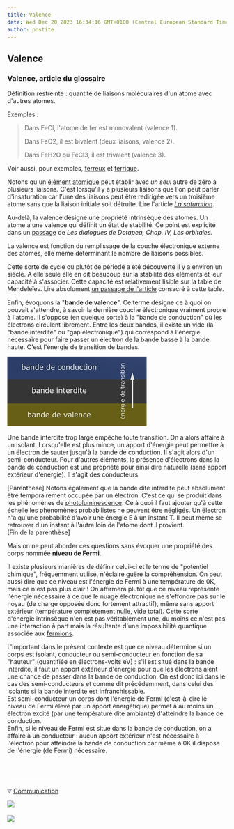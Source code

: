 ```yaml
---
title: Valence
date: Wed Dec 20 2023 16:34:16 GMT+0100 (Central European Standard Time)
author: postite
---
```


## Valence
### Valence, article du glossaire
 Définition restreinte : quantité de liaisons moléculaires d'un atome avec d'autres atomes.

Exemples : 

> Dans FeCl, l'atome de fer est monovalent (valence 1).
> 
> Dans FeO2, il est bivalent (deux liaisons, valence 2).
> 
> Dans FeH2O ou FeCl3, il est trivalent (valence 3).

Voir aussi, pour exemples, [ferreux](ferreux.html) et [ferrique](ferrique.html).

Notons qu'un [élément atomique](element.html) peut établir avec _un seul_ autre de zéro à plusieurs liaisons. C'est lorsqu'il y a plusieurs liaisons que l'on peut parler d'insaturation car l'une des liaisons peut être redirigée vers un troisième atome sans que la liaison initiale soit détruite. Lire l'article _[La saturation](saturation.html)_.

Au-delà, la valence désigne une propriété intrinsèque des atomes. Un atome a une valence qui définit un état de stabilité. Ce point est explicité dans un [passage](chap04orbitales.html#valence) de _Les dialogues de Dotapea, Chap. IV, Les orbitales._

La valence est fonction du remplissage de la couche électronique externe des atomes, elle même déterminant le nombre de liaisons possibles.

Cette sorte de cycle ou plutôt de période a été découverte il y a environ un siècle. A elle seule elle en dit beaucoup sur la stabilité des éléments et leur capacité à s'associer. Cette capacité est relativement lisible sur la table de Mendeleïev. Lire absolument [un passage de l'article](annexe1.html#valence) consacré à cette table.

Enfin, évoquons la "**bande de valence**". Ce terme désigne ce à quoi on pouvait s'attendre, à savoir la dernière couche électronique vraiment propre à l'atome. Il s'oppose (en quelque sorte) à la "bande de conduction" où les électrons circulent librement. Entre les deux bandes, il existe un vide (la "bande interdite" ou "gap électronique") qui correspond à l'énergie nécessaire pour faire passer un électron de la bande basse à la bande haute. C'est l'énergie de transition de bandes.

![](images/bandestransition.jpg)

Une bande interdite trop large empêche toute transition. On a alors affaire à un isolant. Lorsqu'elle est plus mince, un apport d'énergie peut permettre à un électron de sauter jusqu'à la bande de conduction. Il s'agit alors d'un semi-conducteur. Pour d'autres éléments, la présence d'électrons dans la bande de conduction est une propriété pour ainsi dire naturelle (sans apport extérieur d'énergie). Il s'agit des conducteurs.

\[Parenthèse\] Notons également que la bande dite interdite peut absolument être temporairement occupée par un électron. C'est ce qui se produit dans les phénomènes de [photoluminescence](photoluminescence.html). Ce à quoi il faut ajouter qu'à cette échelle les phénomènes probabilistes ne peuvent être négligés. Un électron n'a qu'une probabilité d'avoir une énergie E à un instant T. Il peut même se retrouver d'un instant à l'autre loin de l'atome dont il provient.  
\[Fin de la parenthèse\]

Mais on ne peut aborder ces questions sans évoquer une propriété des corps nommée **niveau de Fermi**.

Il existe plusieurs manières de définir celui-ci et le terme de "potentiel chimique", fréquemment utilisé, n'éclaire guère la compréhension. On peut aussi dire que ce niveau est l'énergie de Fermi à une température de 0K, mais ce n'est pas plus clair ! On affirmera plutôt que ce niveau représente l'énergie nécessaire à ce que le nuage électronique ne s'effondre pas sur le noyau (de charge opposée donc fortement attractif), même sans apport extérieur (température complètement nulle, vide total). Cette sorte d'énergie intrinsèque n'en est pas véritablement une, du moins ce n'est pas une interaction à part mais la résultante d'une impossibilité quantique associée aux [fermions](chap26magnetisme.html#bosonsfermions).

L'important dans le présent contexte est que ce niveau détermine si un corps est isolant, conducteur ou semi-conducteur en fonction de sa "hauteur" (quantifiée en électrons-volts eV) : s'il est situé dans la bande interdite, il faut un apport extérieur d'énergie pour que les électrons aient une chance de passer dans la bande de conduction. On est donc ici dans le cas des semi-conducteurs et comme dit précédemment, dans celui des isolants si la bande interdite est infranchissable.  
Est semi-conducteur un corps dont l'énergie de Fermi (c'est-à-dire le niveau de Fermi élevé par un apport énergétique) permet à au moins un électron excité (par une température dite ambiante) d'atteindre la bande de conduction.  
Enfin, si le niveau de Fermi est situé dans la bande de conduction, on a affaire à un conducteur : aucun apport extérieur n'est nécessaire à l'électron pour atteindre la bande de conduction car même à 0K il dispose de l'énergie (de Fermi) nécessaire.



 

 ![](images/transparent122x1.gif)

![](images/flechebas.gif) [Communication](http://www.artrealite.com/annonceurs.htm) 

[![](https://cbonvin.fr/sites/regie.artrealite.com/visuels/campagne1.png)](index-2.html#20131014)

![](https://cbonvin.fr/sites/regie.artrealite.com/visuels/campagne2.png)